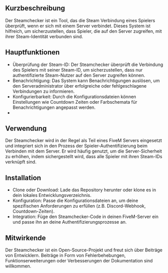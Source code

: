 ## Kurzbeschreibung
Der Steamchecker ist ein Tool, das die Steam Verbindung eines Spielers überprüft, wenn er sich mit einem Server verbindet. Dieses System ist hilfreich, um sicherzustellen, dass Spieler, die auf den Server zugreifen, mit ihrer Steam-Identität verbunden sind.

## Hauptfunktionen
+ Überprüfung der Steam-ID: Der Steamchecker überprüft die Verbindung des Spielers mit seiner Steam-ID, um sicherzustellen, dass nur authentifizierte Steam-Nutzer auf den Server zugreifen können.
+ Benachrichtigung: Das System kann Benachrichtigungen auslösen, um den Serveradministrator über erfolgreiche oder fehlgeschlagene Verbindungen zu informieren.
+ Konfigurierbarkeit: Durch die Konfigurationsdateien können Einstellungen wie Countdown Zeiten oder Farbschemata für Benachrichtigungen angepasst werden.
+ 
## Verwendung
Der Steamchecker wird in der Regel als Teil eines FiveM Servers eingesetzt und integriert sich in den Prozess der Spieler-Authentifizierung beim Verbinden mit dem Server. Er wird häufig genutzt, um die Server-Sicherheit zu erhöhen, indem sichergestellt wird, dass alle Spieler mit ihren Steam-IDs verknüpft sind.

## Installation
+ Clone oder Download: Lade das Repository herunter oder klone es in dein lokales Entwicklungsverzeichnis.
+ Konfiguration: Passe die Konfigurationsdateien an, um deine spezifischen Anforderungen zu erfüllen (z.B. Discord-Webhook, Countdown-Zeiten).
+ Integration: Füge den Steamchecker-Code in deinen FiveM-Server ein und passe ihn an deine Authentifizierungsprozesse an.
  
## Mitwirkende
Der Steamchecker ist ein Open-Source-Projekt und freut sich über Beiträge von Entwicklern. Beiträge in Form von Fehlerbehebungen, Funktionserweiterungen oder Verbesserungen der Dokumentation sind willkommen.

